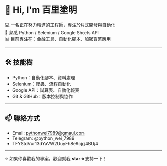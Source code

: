 # 👋 Hi, I'm 百里塗明  

💻 一名正在努力精進的工程師，專注於程式開發與自動化  
🚀 熟悉 Python / Selenium / Google Sheets API  
📊 目前專注在：金融工具、自動化腳本、加密貨幣應用  

---

## 🛠️ 技能樹
- Python：自動化腳本、資料處理
- Selenium：爬蟲、流程自動化
- Google API：試算表、自動化報表
- Git & GitHub：版本控制與協作  
---

## 📫 聯絡方式
- Email: pythonwei7989@gmaul.com
- Telegram: @python_wei_7989
- TFYStdVur13dYaVW2UuyFh8e9cjgj4BUj4

---

⭐ 如果你喜歡我的專案，歡迎幫我 **star ⭐** 支持一下！
